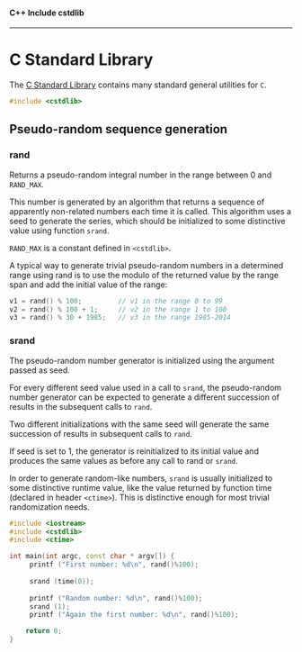 #### C++ Include cstdlib

---

# C Standard Library

The [C Standard Library](http://cplusplus.com/reference/cstdlib/) contains many standard general utilities for `C`.

```cpp
#include <cstdlib>
```

## Pseudo-random sequence generation

### rand

Returns a pseudo-random integral number in the range between 0 and `RAND_MAX`.

This number is generated by an algorithm that returns a sequence of apparently non-related numbers each time it is called. This algorithm uses a seed to generate the series, which should be initialized to some distinctive value using function `srand`.

`RAND_MAX` is a constant defined in `<cstdlib>`.

A typical way to generate trivial pseudo-random numbers in a determined range using rand is to use the modulo of the returned value by the range span and add the initial value of the range:
	
```cpp
v1 = rand() % 100;         // v1 in the range 0 to 99
v2 = rand() % 100 + 1;     // v2 in the range 1 to 100
v3 = rand() % 30 + 1985;   // v3 in the range 1985-2014
```

### srand

The pseudo-random number generator is initialized using the argument passed as seed.

For every different seed value used in a call to `srand`, the pseudo-random number generator can be expected to generate a different succession of results in the subsequent calls to `rand`.

Two different initializations with the same seed will generate the same succession of results in subsequent calls to `rand`.

If seed is set to 1, the generator is reinitialized to its initial value and produces the same values as before any call to rand or `srand`.

In order to generate random-like numbers, `srand` is usually initialized to some distinctive runtime value, like the value returned by function time (declared in header `<ctime>`). This is distinctive enough for most trivial randomization needs.

```cpp
#include <iostream>
#include <cstdlib>
#include <ctime>

int main(int argc, const char * argv[]) {
     printf ("First number: %d\n", rand()%100);
    
     srand (time(0));
    
     printf ("Random number: %d\n", rand()%100);
     srand (1);
     printf ("Again the first number: %d\n", rand()%100);

    return 0;
}
```
